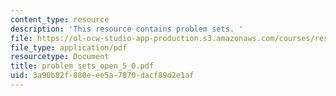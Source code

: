 ```yaml
---
content_type: resource
description: 'This resource contains problem sets. '
file: https://ol-ocw-studio-app-production.s3.amazonaws.com/courses/res-6-004-principles-of-computer-system-design-an-introduction-spring-2009/3a90b82f880eee5a7870dacf89d2e1af_problem_sets_open_5_0.pdf
file_type: application/pdf
resourcetype: Document
title: problem_sets_open_5_0.pdf
uid: 3a90b82f-880e-ee5a-7870-dacf89d2e1af
---
```

